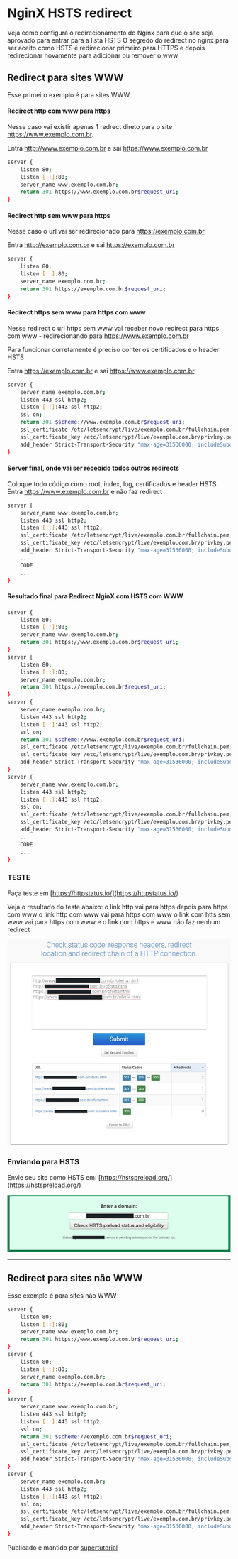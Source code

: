 # NginX HSTS redirect
Veja como configura o redirecionamento do Nginx para que o site seja aprovado para entrar para a lista HSTS
O segredo do redirect no nginx para ser aceito como HSTS é redirecionar primeiro para HTTPS e depois redirecionar novamente para adicionar ou remover o www

## Redirect para sites WWW
Esse primeiro exemplo é para sites WWW
#### Redirect http com www para https
Nesse caso vai existir apenas 1 redrect direto para o site https://www.exemplo.com.br.

Entra http://www.exemplo.com.br e sai https://www.exemplo.com.br
```sh
server {
    listen 80;
    listen [::]:80;
    server_name www.exemplo.com.br;
    return 301 https://www.exemplo.com.br$request_uri;
}
```
#### Redirect http sem www para https
Nesse caso o url vai ser redirecionado para https://exemplo.com.br

Entra http://exemplo.com.br e sai https://exemplo.com.br
```sh
server {
    listen 80;
    listen [::]:80;
    server_name exemplo.com.br;
    return 301 https://exemplo.com.br$request_uri;
}
```
#### Redirect https sem www para https com www
Nesse redirect o url https sem www vai receber novo redirect para https com www - redirecionando para https://www.exemplo.com.br

Para funcionar corretamente é preciso conter os certificados e o header HSTS

Entra https://exemplo.com.br e sai https://www.exemplo.com.br
```sh
server {
    server_name exemplo.com.br;
    listen 443 ssl http2;
    listen [::]:443 ssl http2;
    ssl on;
    return 301 $scheme://www.exemplo.com.br$request_uri;
    ssl_certificate /etc/letsencrypt/live/exemplo.com.br/fullchain.pem;
    ssl_certificate_key /etc/letsencrypt/live/exemplo.com.br/privkey.pem;
    add_header Strict-Transport-Security "max-age=31536000; includeSubdomains; preload";
}
```
#### Server final, onde vai ser recebido todos outros redirects
Coloque todo código como root, index, log, certificados e header HSTS
Entra https://www.exemplo.com.br e não faz redirect
```sh
server {
    server_name www.exemplo.com.br;
    listen 443 ssl http2;
    listen [::]:443 ssl http2;
    ssl_certificate /etc/letsencrypt/live/exemplo.com.br/fullchain.pem;
    ssl_certificate_key /etc/letsencrypt/live/exemplo.com.br/privkey.pem;
    add_header Strict-Transport-Security "max-age=31536000; includeSubdomains; preload";
    ...
    CODE
    ...
}
```
#### Resultado final para Redirect NginX com HSTS com WWW
```sh
server {
    listen 80;
    listen [::]:80;
    server_name www.exemplo.com.br;
    return 301 https://www.exemplo.com.br$request_uri;
}
server {
    listen 80;
    listen [::]:80;
    server_name exemplo.com.br;
    return 301 https://exemplo.com.br$request_uri;
}
server {
    server_name exemplo.com.br;
    listen 443 ssl http2;
    listen [::]:443 ssl http2;
    ssl on;
    return 301 $scheme://www.exemplo.com.br$request_uri;
    ssl_certificate /etc/letsencrypt/live/exemplo.com.br/fullchain.pem;
    ssl_certificate_key /etc/letsencrypt/live/exemplo.com.br/privkey.pem;
    add_header Strict-Transport-Security "max-age=31536000; includeSubdomains; preload";
}
server {
    server_name www.exemplo.com.br;
    listen 443 ssl http2;
    listen [::]:443 ssl http2;
    ssl on;
    ssl_certificate /etc/letsencrypt/live/exemplo.com.br/fullchain.pem;
    ssl_certificate_key /etc/letsencrypt/live/exemplo.com.br/privkey.pem;
    add_header Strict-Transport-Security "max-age=31536000; includeSubdomains; preload";
    ...
    CODE
    ...
}
```
### TESTE
Faça teste em [https://httpstatus.io/](https://httpstatus.io/)

Veja o resultado do teste abaixo:
o link http vai para https depois para https com www
o link http com www vai para https com www
o link com htts sem www vai para https com www
e o link com https e www não faz nenhum redirect

![alt text](https://raw.githubusercontent.com/overdigo/nginx-hsts-redirect/master/nginx-hsts-redirect.jpg "nginx HSTS redirect www")

### Enviando para HSTS

Envie seu site como HSTS em: [https://hstspreload.org/](https://hstspreload.org/)

![alt text](https://raw.githubusercontent.com/overdigo/nginx-hsts-redirect/master/dominio-hsts-teste.jpg "nginx HSTS redirect www")

---

## Redirect para sites não WWW
Esse exemplo é para sites não WWW

```sh
server {
    listen 80;
    listen [::]:80;
    server_name www.exemplo.com.br;
    return 301 https://www.exemplo.com.br$request_uri;
}
server {
    listen 80;
    listen [::]:80;
    server_name exemplo.com.br;
    return 301 https://exemplo.com.br$request_uri;
}
server {
    server_name www.exemplo.com.br;
    listen 443 ssl http2;
    listen [::]:443 ssl http2;
    ssl on;
    return 301 $scheme://exemplo.com.br$request_uri;
    ssl_certificate /etc/letsencrypt/live/exemplo.com.br/fullchain.pem;
    ssl_certificate_key /etc/letsencrypt/live/exemplo.com.br/privkey.pem;
    add_header Strict-Transport-Security "max-age=31536000; includeSubdomains; preload";
}
server {
    server_name exemplo.com.br;
    listen 443 ssl http2;
    listen [::]:443 ssl http2;
    ssl on;
    ssl_certificate /etc/letsencrypt/live/exemplo.com.br/fullchain.pem;
    ssl_certificate_key /etc/letsencrypt/live/exemplo.com.br/privkey.pem;
    add_header Strict-Transport-Security "max-age=31536000; includeSubdomains; preload";
}
```

Publicado e mantido por  [supertutorial](https://www.supertutorial.com.br/)




